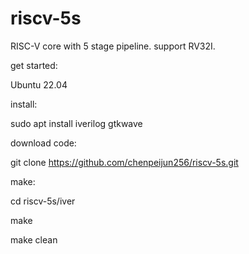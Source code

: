 # riscv-5s
RISC-V core with 5 stage pipeline.
support RV32I.

get started:

Ubuntu 22.04

install:

sudo apt install iverilog gtkwave

download code:

git clone https://github.com/chenpeijun256/riscv-5s.git

make:

cd riscv-5s/iver

make

make clean
